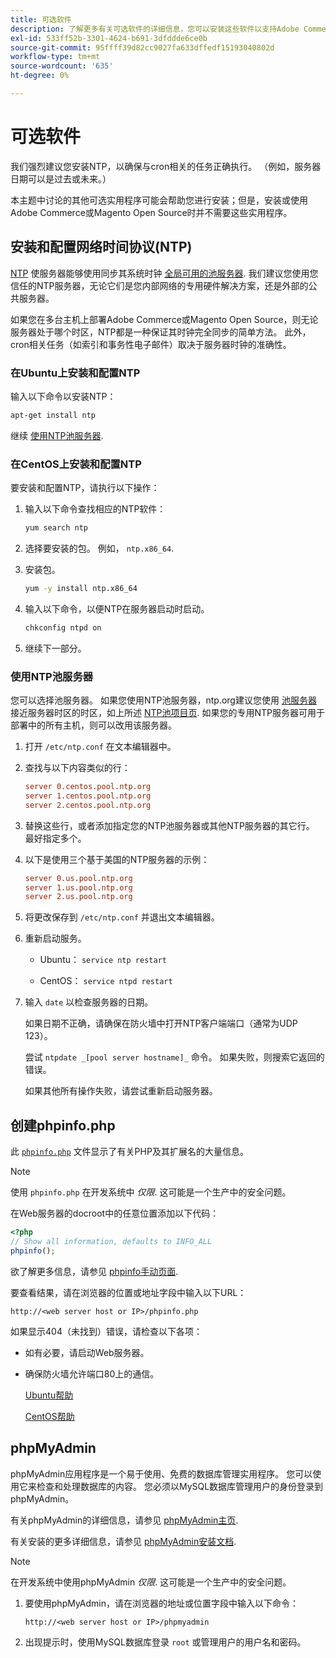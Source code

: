 ```yaml
---
title: 可选软件
description: 了解更多有关可选软件的详细信息，您可以安装这些软件以支持Adobe Commerce和Magento Open Source的内部安装。
exl-id: 533ff52b-3301-4624-b691-3dfddde6ce0b
source-git-commit: 95ffff39d82cc9027fa633dffedf15193040802d
workflow-type: tm+mt
source-wordcount: '635'
ht-degree: 0%

---
```


# 可选软件

我们强烈建议您安装NTP，以确保与cron相关的任务正确执行。 （例如，服务器日期可以是过去或未来。）

本主题中讨论的其他可选实用程序可能会帮助您进行安装；但是，安装或使用Adobe Commerce或Magento Open Source时并不需要这些实用程序。

## 安装和配置网络时间协议(NTP)

[NTP](https://www.ntp.org/) 使服务器能够使用同步其系统时钟 [全局可用的池服务器](https://www.ntppool.org/en/). 我们建议您使用您信任的NTP服务器，无论它们是您内部网络的专用硬件解决方案，还是外部的公共服务器。

如果您在多台主机上部署Adobe Commerce或Magento Open Source，则无论服务器处于哪个时区，NTP都是一种保证其时钟完全同步的简单方法。 此外，cron相关任务（如索引和事务性电子邮件）取决于服务器时钟的准确性。

### 在Ubuntu上安装和配置NTP

输入以下命令以安装NTP：

```bash
apt-get install ntp
```

继续 [使用NTP池服务器](#use-ntp-pool-servers).

### 在CentOS上安装和配置NTP

要安装和配置NTP，请执行以下操作：

1. 输入以下命令查找相应的NTP软件：

   ```bash
   yum search ntp
   ```

1. 选择要安装的包。 例如， `ntp.x86_64`.

1. 安装包。

   ```bash
   yum -y install ntp.x86_64
   ```

1. 输入以下命令，以便NTP在服务器启动时启动。

   ```bash
   chkconfig ntpd on
   ```

1. 继续下一部分。

### 使用NTP池服务器

您可以选择池服务器。 如果您使用NTP池服务器，ntp.org建议您使用 [池服务器](https://www.ntppool.org/en/) 接近服务器时区的时区，如上所述 [NTP池项目页](https://www.ntppool.org/en/use.html). 如果您的专用NTP服务器可用于部署中的所有主机，则可以改用该服务器。

1. 打开 `/etc/ntp.conf` 在文本编辑器中。

1. 查找与以下内容类似的行：

   ```conf
   server 0.centos.pool.ntp.org
   server 1.centos.pool.ntp.org
   server 2.centos.pool.ntp.org
   ```

1. 替换这些行，或者添加指定您的NTP池服务器或其他NTP服务器的其它行。 最好指定多个。

1. 以下是使用三个基于美国的NTP服务器的示例：

   ```conf
   server 0.us.pool.ntp.org
   server 1.us.pool.ntp.org
   server 2.us.pool.ntp.org
   ```

1. 将更改保存到 `/etc/ntp.conf` 并退出文本编辑器。

1. 重新启动服务。

   * Ubuntu： `service ntp restart`

   * CentOS： `service ntpd restart`

1. 输入 `date` 以检查服务器的日期。

   如果日期不正确，请确保在防火墙中打开NTP客户端端口（通常为UDP 123）。

   尝试 `ntpdate _[pool server hostname]_` 命令。 如果失败，则搜索它返回的错误。

   如果其他所有操作失败，请尝试重新启动服务器。

## 创建phpinfo.php

此 [`phpinfo.php`](https://www.php.net/manual/en/function.phpinfo.php) 文件显示了有关PHP及其扩展名的大量信息。

>[!NOTE]
>
>使用 `phpinfo.php` 在开发系统中 _仅限_. 这可能是一个生产中的安全问题。

在Web服务器的docroot中的任意位置添加以下代码：

```php
<?php
// Show all information, defaults to INFO_ALL
phpinfo();
```

欲了解更多信息，请参见 [phpinfo手动页面](https://www.php.net/manual/en/function.phpinfo.php).

要查看结果，请在浏览器的位置或地址字段中输入以下URL：

```http
http://<web server host or IP>/phpinfo.php
```

如果显示404（未找到）错误，请检查以下各项：

* 如有必要，请启动Web服务器。
* 确保防火墙允许端口80上的通信。

  [Ubuntu帮助](https://help.ubuntu.com/community/UFW)

  [CentOS帮助](https://wiki.centos.org/HowTos/Network/IPTables)

## phpMyAdmin

phpMyAdmin应用程序是一个易于使用、免费的数据库管理实用程序。 您可以使用它来检查和处理数据库的内容。 您必须以MySQL数据库管理用户的身份登录到phpMyAdmin。

有关phpMyAdmin的详细信息，请参见 [phpMyAdmin主页](https://www.phpmyadmin.net/).

有关安装的更多详细信息，请参见 [phpMyAdmin安装文档](https://docs.phpmyadmin.net/en/latest/setup.html#quick-install).

>[!NOTE]
>
>在开发系统中使用phpMyAdmin _仅限_. 这可能是一个生产中的安全问题。

1. 要使用phpMyAdmin，请在浏览器的地址或位置字段中输入以下命令：

   ```http
   http://<web server host or IP>/phpmyadmin
   ```

1. 出现提示时，使用MySQL数据库登录 `root` 或管理用户的用户名和密码。
